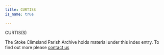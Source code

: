```yaml
---
title: CURTISS
is_name: true

---
```


CURTIS(S)


The Stoke Climsland Parish Archive holds material under this index entry. To find out more please [contact us](/contact/)
